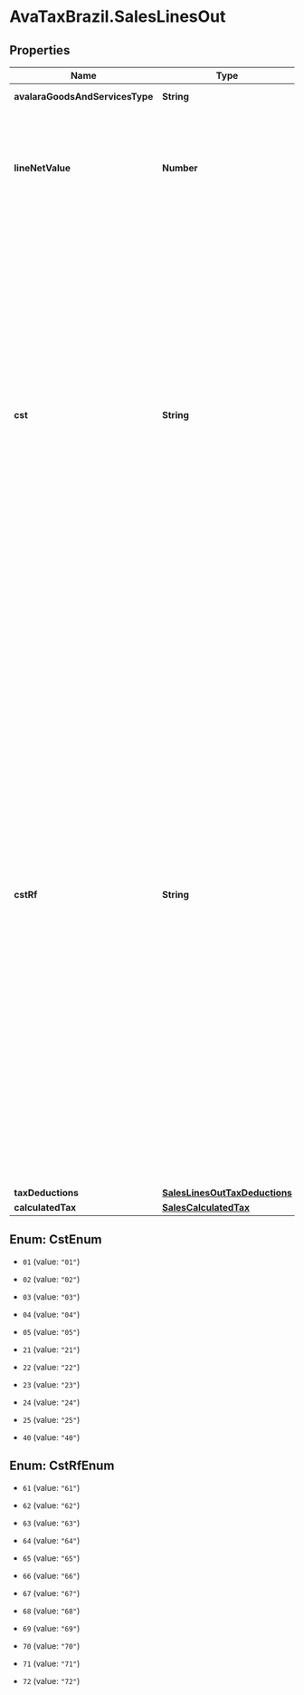 # AvaTaxBrazil.SalesLinesOut

## Properties
Name | Type | Description | Notes
------------ | ------------- | ------------- | -------------
**avalaraGoodsAndServicesType** | **String** | AGAST CODE for itemCode | [optional] 
**lineNetValue** | **Number** | This decimal captures the total cost of this line. In its simplest form lineNetValue &#x3D; (lineAmount - discountTaxable - sum of whithholdings). | [optional] 
**cst** | **String** | - &#39;01&#39; # ORIGIN MODE - &#39;02&#39; # ORIGIN MODE BUT EXEMPT - &#39;03&#39; # ORIGIN MODE BUT IMMUNE - &#39;04&#39; # ORIGIN MODE BUT SUSPENDED FOR LEGAL REASON - &#39;05&#39; # ORIGIN MODE BUT SUSPENDED FOR ADMINISTRATIVE REASON - &#39;21&#39; # DESTINATION MODE - &#39;22&#39; # DESTINATION MODE BUT EXEMPT - &#39;23&#39; # DESTINATION MODE BUT IMMUNE - &#39;24&#39; # DESTINATION MODE BUT SUSPENDED - &#39;25&#39; # DESTINATION MODE BUT SUSPENDED - &#39;40&#39; # FOREIGN IMMUNE MODE  | [optional] 
**cstRf** | **String** | - &#39;61&#39; # WITHHOLD NORMAL MODE - &#39;62&#39; # WITHHOLD NORMAL MODE BUT EXEMPT - &#39;63&#39; # WITHHOLD NORMAL MODE BUT IMMUNE - &#39;64&#39; # WITHHOLD NORMAL MODE BUT SUSPENDED FOR LEGAL REASON - &#39;65&#39; # WITHHOLD NORMAL MODE BUT SUSPENDED FOR ADMINISTRATIVE REASON - &#39;66&#39; # WITHHOLD FORCED MODE - &#39;67&#39; # WITHHOLD FORCED MODE BUT EXEMPT - &#39;68&#39; # WITHHOLD FORCED MODE BUT IMMUNE - &#39;69&#39; # WITHHOLD FORCED MODE BUT SUSPENDED FOR LEGAL REASON - &#39;70&#39; # WITHHOLD FORCED MODE BUT SUSPENDED FOR ADMINISTRATIVE PROCESS - &#39;71&#39; # NO WITHHOLD MODE - &#39;72&#39; # NO WITHHOLD FOREIGN MODE  | [optional] 
**taxDeductions** | [**SalesLinesOutTaxDeductions**](SalesLinesOutTaxDeductions.md) |  | [optional] 
**calculatedTax** | [**SalesCalculatedTax**](SalesCalculatedTax.md) |  | [optional] 


<a name="CstEnum"></a>
## Enum: CstEnum


* `01` (value: `"01"`)

* `02` (value: `"02"`)

* `03` (value: `"03"`)

* `04` (value: `"04"`)

* `05` (value: `"05"`)

* `21` (value: `"21"`)

* `22` (value: `"22"`)

* `23` (value: `"23"`)

* `24` (value: `"24"`)

* `25` (value: `"25"`)

* `40` (value: `"40"`)




<a name="CstRfEnum"></a>
## Enum: CstRfEnum


* `61` (value: `"61"`)

* `62` (value: `"62"`)

* `63` (value: `"63"`)

* `64` (value: `"64"`)

* `65` (value: `"65"`)

* `66` (value: `"66"`)

* `67` (value: `"67"`)

* `68` (value: `"68"`)

* `69` (value: `"69"`)

* `70` (value: `"70"`)

* `71` (value: `"71"`)

* `72` (value: `"72"`)




